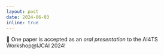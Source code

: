```yaml
---
layout: post
date: 2024-06-03
inline: true
---
```


📖 One paper is accepted as an *oral presentation* to the AI4TS Workshop@IJCAI 2024!